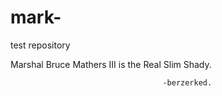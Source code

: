 # mark-
test repository 

Marshal Bruce Mathers III is the Real Slim Shady.

                                      -berzerked.
